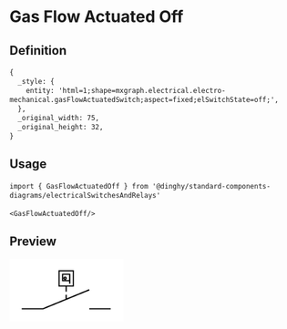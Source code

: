 # Gas Flow Actuated Off

## Definition

```
{
  _style: { 
    entity: 'html=1;shape=mxgraph.electrical.electro-mechanical.gasFlowActuatedSwitch;aspect=fixed;elSwitchState=off;',
  },
  _original_width: 75,
  _original_height: 32,
}
```

## Usage

```
import { GasFlowActuatedOff } from '@dinghy/standard-components-diagrams/electricalSwitchesAndRelays'

<GasFlowActuatedOff/>
```

## Preview

<img src="./gas-flow-actuated-off.png" width="200"/>
